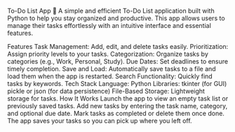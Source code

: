 To-Do List App 📝
A simple and efficient To-Do List application built with Python to help you stay organized and productive. This app allows users to manage their tasks effortlessly with an intuitive interface and essential features.

Features
Task Management: Add, edit, and delete tasks easily.
Prioritization: Assign priority levels to your tasks.
Categorization: Organize tasks by categories (e.g., Work, Personal, Study).
Due Dates: Set deadlines to ensure timely completion.
Save and Load: Automatically save tasks to a file and load them when the app is restarted.
Search Functionality: Quickly find tasks by keywords.
Tech Stack
Language: Python
Libraries:
tkinter (for GUI)
pickle or json (for data persistence)
File-Based Storage: Lightweight storage for tasks.
How It Works
Launch the app to view an empty task list or previously saved tasks.
Add new tasks by entering the task name, category, and optional due date.
Mark tasks as completed or delete them once done.
The app saves your tasks so you can pick up where you left off.
